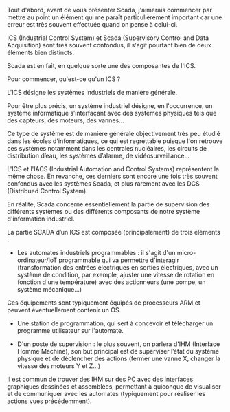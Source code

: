<p>Tout d'abord, avant de vous présenter Scada, j'aimerais commencer par mettre au point un élément qui me paraît particulièrement important car une erreur est très souvent effectuée quand on pense à celui-ci.<br>

ICS (Industrial Control System) et Scada (Supervisory Control and Data Acquisition) sont très souvent confondus, il s'agit pourtant bien de deux éléments bien distincts.<br>

Scada est en fait, en quelque sorte une des composantes de l'ICS.<br>

Pour commencer, qu'est-ce qu'un ICS ?<br>

L'ICS désigne les systèmes industriels de manière générale.<br>

Pour être plus précis, un système industriel désigne, en l'occurrence, un système informatique s’interfaçant avec des systèmes physiques tels que des capteurs, des moteurs, des vannes...<br>

Ce type de système est de manière générale objectivement très peu étudié dans les écoles d'informatiques, ce qui est regrettable puisque l'on retrouve ces systèmes notamment dans les centrales nucléaires, les circuits de distribution d’eau, les systèmes d’alarme, de vidéosurveillance...<br>

L'ICS et l'IACS (Industrial Automation and Control Systems) représentent la même chose. En revanche, ces derniers sont encore une fois très souvent confondus avec les systèmes Scada, et plus rarement avec les DCS (Distribued Control System).<br>

En réalité, Scada concerne essentiellement la partie de supervision des différents systèmes ou des différents composants de notre système d'information industriel.<br>

La partie SCADA d’un ICS est composée (principalement) de trois éléments :<br>

- Les automates industriels programmables : il s'agit d'un micro-ordinateur/IoT programmable qui va permettre d'interagir (transformation des entrées électriques en sorties électriques, avec un système de condition, par exemple, ajuster une vitesse de rotation en fonction d'une température) avec des actionneurs (une pompe, un système mécanique...)<br>

Ces équipements sont typiquement équipés de processeurs ARM et peuvent éventuellement contenir un OS.<br>

- Une station de programmation, qui sert à concevoir et télécharger un programme utilisateur sur l'automate.<br>

- D'un poste de supervision : le plus souvent, on parlera d'IHM (Interface Homme Machine), son but principal est de superviser l’état du système physique et de déclencher des actions (fermer une vanne X, changer la vitesse des moteurs Y et Z...)<br>

Il est commun de trouver des IHM sur des PC avec des interfaces graphiques dessinées et assemblées, permettant à quiconque de visualiser et de communiquer avec les automates (typiquement pour réaliser les actions vues précédemment).<br><br></p>